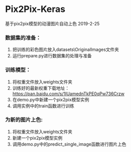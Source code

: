 # Pix2Pix-Keras
基于pix2pix模型的动漫图片自动上色 2019-2-25
### 数据集的准备：
1. 把训练的彩色图片放入datasets\OriginalImages文件夹
2. 运行prepare.py进行数据集的处理与准备
### 训练模型：
1. 将权重文件放入weights文件夹
2. 训练好的最新权重下载地址：https://pan.baidu.com/s/1IUamednTkPE0qPw736Crzw
3. 在demo.py中新建一个pix2pix模型实例
4. 调用实例中的train函数进行训练
### 为新的图片上色:
1. 将权重文件放入weights文件夹
2. 新建一个pix2pix模型实例
2. 调用demo.py中的predict_single_image函数进行图片上色

